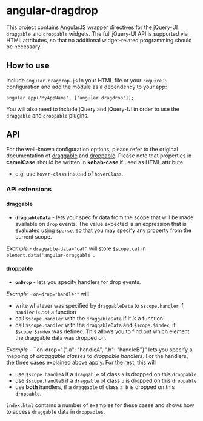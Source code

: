 # angular-dragdrop

This project contains AngularJS wrapper directives for the jQuery-UI ``draggable``
and ``droppable`` widgets. The full jQuery-UI API is supported via HTML attributes,
so that no additional widget-related programming should be necessary.


## How to use

Include ``angular-dragdrop.js`` in your HTML file or your ``requireJS`` configuration and add
the module as a dependency to your app:
```
angular.app('MyAppName', ['angular.dragdrop']);
```

You will also need to include jQuery and jQuery-UI in order to use the ``draggable`` and ``droppable`` plugins.

## API

For the well-known configuration options, please refer to the original documentation of
[draggable](http://api.jqueryui.com/draggable/) and [droppable](http://api.jqueryui.com/droppable/).
Please note that properties in **camelCase** should be written in **kebab-case** if used as HTML attribute
- e.g. use ``hover-class`` instead of ``hoverClass``.

### API extensions

#### draggable

* **``draggableData``** - lets your specify data from the scope that will be made available on ``drop`` events.
The value expected is an expression that is evaluated using ``$parse``, so that you may specify any property from
the current scope.

 _Example_ - ``draggable-data="cat"`` will store ``$scope.cat`` in ``element.data('angular-draggable'``.

#### droppable

* **``onDrop``** - lets you specify handlers for drop events.

 _Example_ - ``on-drop="handler"`` will
  * write whatever was specified by ``draggableData`` to ``$scope.handler`` if ``handler`` is _not_ a function
  * call ``$scope.handler`` with the ``draggableData`` if it _is_ a function
  * call ``$scope.handler`` with the ``draggableData`` and ``$scope.$index``, if ``$scope.$index`` was defined.
  This allows you to find out which element the draggable data was dropped on.

 _Example_ - ``on-drop="{".a": "handleA", ".b": "handleB"}" lets you specify a mapping of _dragggable classes_
  to _droppable handlers_. For the handlers, the three cases explained above apply. For the rest, this will
 * use ``$scope.handleA`` if a ``draggable`` of class ``a`` is dropped on this ``droppable``
 * use ``$scope.handleB`` if a ``draggable`` of class ``b`` is dropped on this ``droppable``
 * use **both** handlers, if a ``draggable`` of class ``a b`` is dropped on this ``droppable``.

``index.html`` contains a number of examples for these cases and shows how to access ``draggable`` data in
``droppable``s.